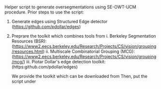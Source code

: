Helper script to generate oversegmentations using
SE-OWT-UCM procedure.
Prior steps to use the script:
1) Generate edges using Structured Edge detector
   (https://github.com/pdollar/edges)
2) Preprare the toolkit which combines tools from
   i. Berkeley Segmentation Resources (BSR): (https://www2.eecs.berkeley.edu/Research/Projects/CS/vision/grouping/resources.html)
   ii. Multiscale Combinatorial Grouping (MCG): (https://www2.eecs.berkeley.edu/Research/Projects/CS/vision/grouping/mcg/)
   iii. Piotar Dollar's edge detection toolkit: (https:github.com/pdollar/edges)
   
   We provide the toolkit which can be downloaded from
 Then, put the script under 

